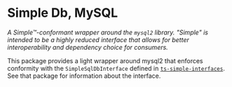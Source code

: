 Simple Db, MySQL
=================================================================================================

_A Simple™-conformant wrapper around the `mysql2` library. "Simple" is intended to be a highly reduced interface that
allows for better interoperability and dependency choice for consumers._

This package provides a light wrapper around mysql2 that enforces conformity
with the `SimpleSqlDbInterface` defined in
[`ts-simple-interfaces`](https://github.com/wymp/ts-simple-interfaces/tree/current/packages/ts-simple-interfaces).
See that package for information about the interface.

